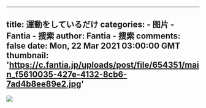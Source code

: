 
---
title: 運動をしているだけ
categories: 
    - 图片
    - Fantia - 搜索
author: Fantia - 搜索
comments: false
date: Mon, 22 Mar 2021 03:00:00 GMT
thumbnail: 'https://c.fantia.jp/uploads/post/file/654351/main_f5610035-427e-4132-8cb6-7ad4b8ee89e2.jpg'
---

<div>   
<img src="https://c.fantia.jp/uploads/post/file/654351/main_f5610035-427e-4132-8cb6-7ad4b8ee89e2.jpg" referrerpolicy="no-referrer">  
</div>
            